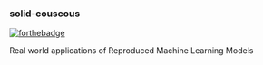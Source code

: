 ### solid-couscous
[![forthebadge](https://forthebadge.com/images/badges/built-by-codebabes.svg)](https://forthebadge.com)

Real world applications of Reproduced Machine Learning Models
